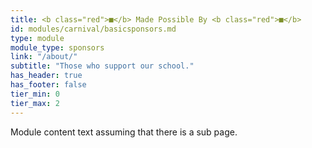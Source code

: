 ```yaml
---
title: <b class="red">■</b> Made Possible By <b class="red">■</b>
id: modules/carnival/basicsponsors.md
type: module
module_type: sponsors
link: "/about/"
subtitle: "Those who support our school."
has_header: true
has_footer: false
tier_min: 0
tier_max: 2
---
```

Module content text assuming that there is a sub page.